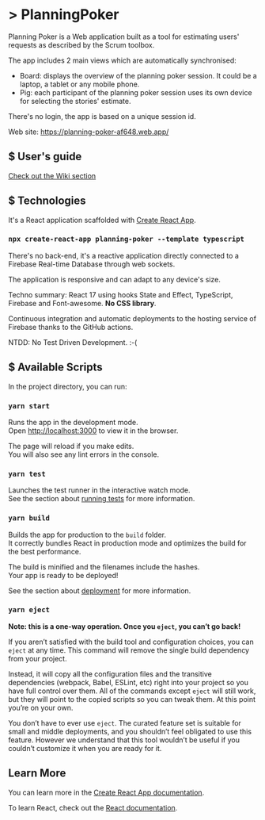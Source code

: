 # > PlanningPoker

Planning Poker is a Web application built as a tool for estimating users' requests as described by the Scrum toolbox.

The app includes 2 main views which are automatically synchronised:

- Board: displays the overview of the planning poker session. It could be a laptop, a tablet or any mobile phone.
- Pig: each participant of the planning poker session uses its own device for selecting the stories' estimate.

There's no login, the app is based on a unique session id.

Web site: https://planning-poker-af648.web.app/

## $ User's guide

[Check out the Wiki section](https://github.com/olimungo/planning-poker/wiki/User's-guide)

## $ Technologies

It's a React application scaffolded with [Create React App](https://github.com/facebook/create-react-app).

### `npx create-react-app planning-poker --template typescript`

There's no back-end, it's a reactive application directly connected to a Firebase Real-time Database through web sockets.

The application is responsive and can adapt to any device's size.

Techno summary: React 17 using hooks State and Effect, TypeScript, Firebase and Font-awesome. **No CSS library**.

Continuous integration and automatic deployments to the hosting service of Firebase thanks to the GitHub actions.

NTDD: No Test Driven Development. :-(

## $ Available Scripts

In the project directory, you can run:

### `yarn start`

Runs the app in the development mode.\
Open [http://localhost:3000](http://localhost:3000) to view it in the browser.

The page will reload if you make edits.\
You will also see any lint errors in the console.

### `yarn test`

Launches the test runner in the interactive watch mode.\
See the section about [running tests](https://facebook.github.io/create-react-app/docs/running-tests) for more information.

### `yarn build`

Builds the app for production to the `build` folder.\
It correctly bundles React in production mode and optimizes the build for the best performance.

The build is minified and the filenames include the hashes.\
Your app is ready to be deployed!

See the section about [deployment](https://facebook.github.io/create-react-app/docs/deployment) for more information.

### `yarn eject`

**Note: this is a one-way operation. Once you `eject`, you can’t go back!**

If you aren’t satisfied with the build tool and configuration choices, you can `eject` at any time. This command will remove the single build dependency from your project.

Instead, it will copy all the configuration files and the transitive dependencies (webpack, Babel, ESLint, etc) right into your project so you have full control over them. All of the commands except `eject` will still work, but they will point to the copied scripts so you can tweak them. At this point you’re on your own.

You don’t have to ever use `eject`. The curated feature set is suitable for small and middle deployments, and you shouldn’t feel obligated to use this feature. However we understand that this tool wouldn’t be useful if you couldn’t customize it when you are ready for it.

## Learn More

You can learn more in the [Create React App documentation](https://facebook.github.io/create-react-app/docs/getting-started).

To learn React, check out the [React documentation](https://reactjs.org/).
